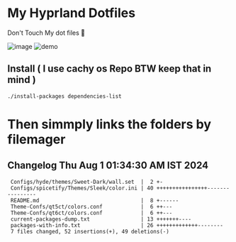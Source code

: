 # My Hyprland Dotfiles
  Don't Touch My dot files 🙂
 

  ![image](https://github.com/ALEX5402/dotfiles/assets/76860596/2fbe6020-4d76-4cf7-b052-58ff43cda405)
  ![demo](https://github.com/ALEX5402/dotfiles/assets/76860596/ff68bba7-e8da-49d3-a716-3ed3d73cfc25)

## Install ( I use cachy os Repo BTW keep that in mind )
``` ./install-packages dependencies-list ```

# Then simmply links the folders by filemager
 
## Changelog Thu Aug  1 01:34:30 AM IST 2024
```
 Configs/hyde/themes/Sweet-Dark/wall.set  |  2 +-
 Configs/spicetify/Themes/Sleek/color.ini | 40 ++++++++++++++++----------------
 README.md                                |  8 +------
 Theme-Confs/qt5ct/colors.conf            |  6 ++---
 Theme-Confs/qt6ct/colors.conf            |  6 ++---
 current-packages-dump.txt                | 13 +++++++----
 packages-with-info.txt                   | 26 +++++++++++++--------
 7 files changed, 52 insertions(+), 49 deletions(-)
```
 

